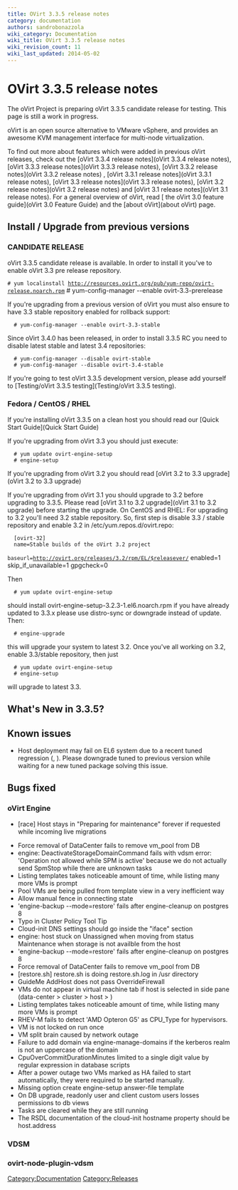 ```yaml
---
title: OVirt 3.3.5 release notes
category: documentation
authors: sandrobonazzola
wiki_category: Documentation
wiki_title: OVirt 3.3.5 release notes
wiki_revision_count: 11
wiki_last_updated: 2014-05-02
---
```


# OVirt 3.3.5 release notes

The oVirt Project is preparing oVirt 3.3.5 candidate release for testing. This page is still a work in progress.

oVirt is an open source alternative to VMware vSphere, and provides an awesome KVM management interface for multi-node virtualization.

To find out more about features which were added in previous oVirt releases, check out the [oVirt 3.3.4 release notes](oVirt 3.3.4 release notes), [oVirt 3.3.3 release notes](oVirt 3.3.3 release notes), [oVirt 3.3.2 release notes](oVirt 3.3.2 release notes) , [oVirt 3.3.1 release notes](oVirt 3.3.1 release notes), [oVirt 3.3 release notes](oVirt 3.3 release notes), [oVirt 3.2 release notes](oVirt 3.2 release notes) and [oVirt 3.1 release notes](oVirt 3.1 release notes). For a general overview of oVirt, read [ the oVirt 3.0 feature guide](oVirt 3.0 Feature Guide) and the [about oVirt](about oVirt) page.

## Install / Upgrade from previous versions

### CANDIDATE RELEASE

oVirt 3.3.5 candidate release is available. In order to install it you've to enable oVirt 3.3 pre release repository.

`# yum localinstall `[`http://resources.ovirt.org/pub/yum-repo/ovirt-release.noarch.rpm`](http://resources.ovirt.org/pub/yum-repo/ovirt-release.noarch.rpm)
      # yum-config-manager --enable ovirt-3.3-prerelease

If you're upgrading from a previous version of oVirt you must also ensure to have 3.3 stable repository enabled for rollback support:

      # yum-config-manager --enable ovirt-3.3-stable

Since oVirt 3.4.0 has been released, in order to install 3.3.5 RC you need to disable latest stable and latest 3.4 repositories:

      # yum-config-manager --disable ovirt-stable
      # yum-config-manager --disable ovirt-3.4-stable

If you're going to test oVirt 3.3.5 development version, please add yourself to [Testing/oVirt 3.3.5 testing](Testing/oVirt 3.3.5 testing).

### Fedora / CentOS / RHEL

If you're installing oVirt 3.3.5 on a clean host you should read our [Quick Start Guide](Quick Start Guide)

If you're upgrading from oVirt 3.3 you should just execute:

      # yum update ovirt-engine-setup
      # engine-setup

If you're upgrading from oVirt 3.2 you should read [oVirt 3.2 to 3.3 upgrade](oVirt 3.2 to 3.3 upgrade)

If you're upgrading from oVirt 3.1 you should upgrade to 3.2 before upgrading to 3.3.5. Please read [oVirt 3.1 to 3.2 upgrade](oVirt 3.1 to 3.2 upgrade) before starting the upgrade.
On CentOS and RHEL: For upgrading to 3.2 you'll need 3.2 stable repository.
So, first step is disable 3.3 / stable repository and enable 3.2 in /etc/yum.repos.d/ovirt.repo:

      [ovirt-32]
      name=Stable builds of the oVirt 3.2 project
`baseurl=`[`http://ovirt.org/releases/3.2/rpm/EL/$releasever/`](http://ovirt.org/releases/3.2/rpm/EL/$releasever/)
      enabled=1
      skip_if_unavailable=1
      gpgcheck=0

Then

      # yum update ovirt-engine-setup

should install ovirt-engine-setup-3.2.3-1.el6.noarch.rpm
if you have already updated to 3.3.x please use distro-sync or downgrade instead of update.
Then:

      # engine-upgrade

this will upgrade your system to latest 3.2.
Once you've all working on 3.2, enable 3.3/stable repository, then just

      # yum update ovirt-engine-setup
      # engine-setup

will upgrade to latest 3.3.

## What's New in 3.3.5?

## Known issues

*   Host deployment may fail on EL6 system due to a recent tuned regression (, ). Please downgrade tuned to previous version while waiting for a new tuned package solving this issue.

## Bugs fixed

### oVirt Engine

* [race] Host stays in "Preparing for maintenance" forever if requested while incoming live migrations
 - Force removal of DataCenter fails to remove vm_pool from DB
 - engine: DeactivateStorageDomainCommand fails with vdsm error: 'Operation not allowed while SPM is active' because we do not actually send SpmStop while there are unknown tasks
 - Listing templates takes noticeable amount of time, while listing many more VMs is prompt
 - Pool VMs are being pulled from template view in a very inefficient way
 - Allow manual fence in connecting state
 - 'engine-backup --mode=restore' fails after engine-cleanup on postgres 8
 - Typo in Cluster Policy Tool Tip
 - Cloud-init DNS settings should go inside the "iface" section
 - engine: host stuck on Unassigned when moving from status Maintenance when storage is not availble from the host
 - 'engine-backup --mode=restore' fails after engine-cleanup on postgres 8
 - Force removal of DataCenter fails to remove vm_pool from DB
 - [restore.sh] restore.sh is doing restore.sh.log in /usr directory
 - GuideMe AddHost does not pass OverrideFirewall
 - VMs do not appear in virtual machine tab if host is selected in side pane (data-center > cluster > host > )
 - Listing templates takes noticeable amount of time, while listing many more VMs is prompt
 - RHEV-M fails to detect 'AMD Opteron G5' as CPU_Type for hypervisors.
 - VM is not locked on run once
 - VM split brain caused by network outage
 - Failure to add domain via engine-manage-domains if the kerberos realm is not an uppercase of the domain
 - CpuOverCommitDurationMinutes limited to a single digit value by regular expression in database scripts
 - After a power outage two VMs marked as HA failed to start automatically, they were required to be started manually.
 - Missing option create engine-setup answer-file template
 - On DB upgrade, readonly user and client custom users losses permissions to db views
 - Tasks are cleared while they are still running
 - The RSDL documentation of the cloud-init hostname property should be host.address

### VDSM

### ovirt-node-plugin-vdsm

<Category:Documentation> <Category:Releases>
